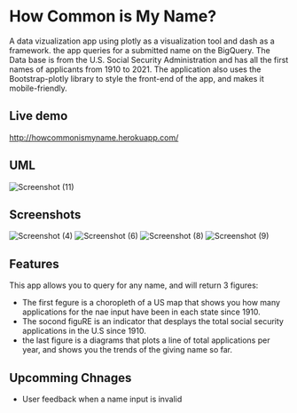# How Common is My Name?
A data vizualization app using plotly as a visualization tool and dash as a framework. the app queries for a submitted name on the BigQuery. The Data base is 
from the U.S. Social Security Administration and has all the first names of applicants from 1910 to 2021. The application also uses the Bootstrap-plotly library to style the front-end of the app, and makes it mobile-friendly.

## Live demo
http://howcommonismyname.herokuapp.com/
## UML
![Screenshot (11)](https://user-images.githubusercontent.com/92554847/145744858-041f2580-4c02-4837-8c45-e940fef7e396.png)

## Screenshots
![Screenshot (4)](https://user-images.githubusercontent.com/92554847/145744875-7bc48916-feb4-4e09-a2c6-f5daf0a73a3a.png)
![Screenshot (6)](https://user-images.githubusercontent.com/92554847/145744889-f588e656-194f-4d67-b8f8-43f1a041ee11.png)
![Screenshot (8)](https://user-images.githubusercontent.com/92554847/145744897-704efda7-b625-4552-bda9-553a02baca38.png)
![Screenshot (9)](https://user-images.githubusercontent.com/92554847/145744903-8c8b68e6-8194-4dec-bb8a-32020c607e8f.png)
## Features
This app allows you to query for any name, and will return 3 figures: 
- The first fegure is a choropleth of a US map that shows you how many applications for the nae input have been in each state since 1910.
- The socond figuRE is an indicator that desplays the total social security applications in the U.S since 1910.
- the last figure is a diagrams that plots a line of total applications per year, and shows you the trends of the giving name so far.

## Upcomming Chnages
- User feedback when a name input is invalid


